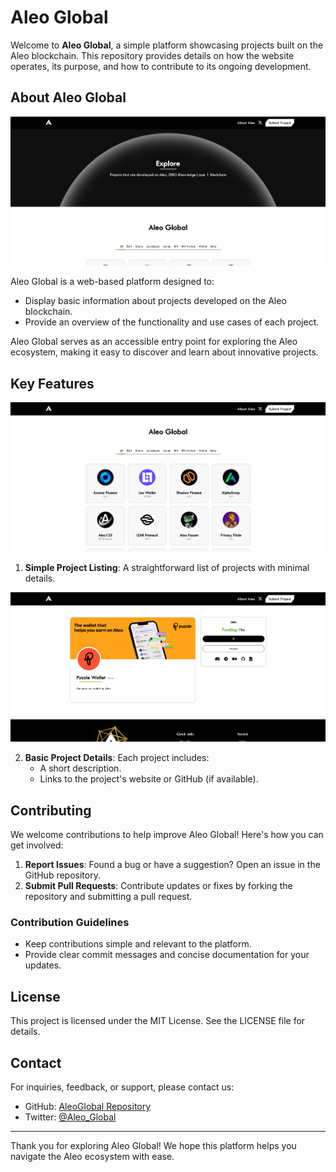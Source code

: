 # Aleo Global

Welcome to **Aleo Global**, a simple platform showcasing projects built on the Aleo blockchain. This repository provides details on how the website operates, its purpose, and how to contribute to its ongoing development.

## About Aleo Global

![HomePage](readmestock/hometop.png)

Aleo Global is a web-based platform designed to:

- Display basic information about projects developed on the Aleo blockchain.
- Provide an overview of the functionality and use cases of each project.

Aleo Global serves as an accessible entry point for exploring the Aleo ecosystem, making it easy to discover and learn about innovative projects.

## Key Features

![Projects](readmestock/projects.png)

1. **Simple Project Listing**: A straightforward list of projects with minimal details.

![Project Example](readmestock/project.png)

2. **Basic Project Details**: Each project includes:
   - A short description.
   - Links to the project's website or GitHub (if available).

## Contributing

We welcome contributions to help improve Aleo Global! Here's how you can get involved:

1. **Report Issues**: Found a bug or have a suggestion? Open an issue in the GitHub repository.
2. **Submit Pull Requests**: Contribute updates or fixes by forking the repository and submitting a pull request.

### Contribution Guidelines

- Keep contributions simple and relevant to the platform.
- Provide clear commit messages and concise documentation for your updates.

## License

This project is licensed under the MIT License. See the LICENSE file for details.

## Contact



For inquiries, feedback, or support, please contact us:

- GitHub: [AleoGlobal Repository](https://github.com/MMeetJS/AleoGlobal)
- Twitter: [@Aleo\_Global](https://twitter.com/Aleo_Global)

---

Thank you for exploring Aleo Global! We hope this platform helps you navigate the Aleo ecosystem with ease.

